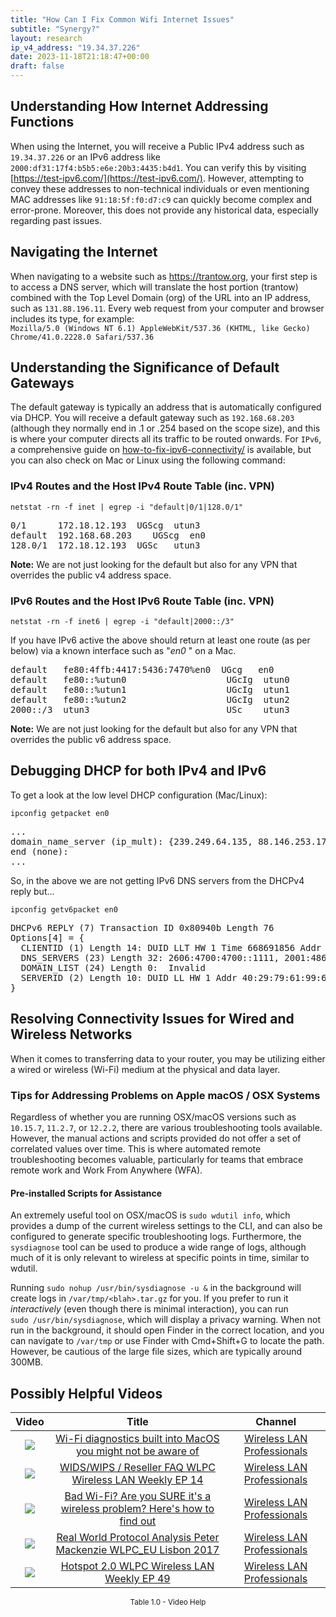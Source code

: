 ```yaml
---
title: "How Can I Fix Common Wifi Internet Issues"
subtitle: "Synergy?"
layout: research
ip_v4_address: "19.34.37.226"
date: 2023-11-18T21:18:47+00:00
draft: false
---
```


## Understanding How Internet Addressing Functions

When using the Internet, you will receive a Public IPv4 address such as ```19.34.37.226``` or an IPv6 address like ```2000:df31:17f4:b5b5:e6e:20b3:4435:b4d1```. You can verify this by visiting [https://test-ipv6.com/](https://test-ipv6.com/). However, attempting to convey these addresses to non-technical individuals or even mentioning MAC addresses like ```91:18:5f:f0:d7:c9``` can quickly become complex and error-prone. Moreover, this does not provide any historical data, especially regarding past issues.
## Navigating the Internet

When navigating to a website such as https://trantow.org, your first step is to access a DNS server, which will translate the host portion (trantow) combined with the Top Level Domain (org) of the URL into an IP address, such as ```131.88.196.11```. Every web request from your computer and browser includes its type, for example: <br>```Mozilla/5.0 (Windows NT 6.1) AppleWebKit/537.36 (KHTML, like Gecko) Chrome/41.0.2228.0 Safari/537.36```
## Understanding the Significance of Default Gateways

The default gateway is typically an address that is automatically configured via DHCP. You will receive a default gateway such as ```192.168.68.203``` (although they normally end in .1 or .254 based on the scope size), and this is where your computer directs all its traffic to be routed onwards. For ```IPv6```, a comprehensive guide on [how-to-fix-ipv6-connectivity/](/blog/how-to-fix-ipv6-connectivity/) is available, but you can also check on Mac or Linux using the following command:
<br>
### IPv4 Routes and the Host IPv4 Route Table (inc. VPN)
```netstat -rn -f inet | egrep -i "default|0/1|128.0/1"```

<pre>
0/1      172.18.12.193  UGScg  utun3
default  192.168.68.203    UGScg  en0
128.0/1  172.18.12.193  UGSc   utun3</pre>

**Note:** We are not just looking for the default but also for any VPN that overrides the public v4 address space.

### IPv6 Routes and the Host IPv6 Route Table (inc. VPN)
```netstat -rn -f inet6 | egrep -i "default|2000::/3"```

If you have IPv6 active the above should return at least one route (as per below) via a known interface such as "_en0_ " on a Mac. 

<pre>
default   fe80:4ffb:4417:5436:7470%en0  UGcg   en0
default   fe80::%utun0                   UGcIg  utun0
default   fe80::%utun1                   UGcIg  utun1
default   fe80::%utun2                   UGcIg  utun2
2000::/3  utun3                          USc    utun3</pre>

**Note:** We are not just looking for the default but also for any VPN that overrides the public v6 address space.
<br>

## Debugging DHCP for both IPv4 and IPv6

To get a look at the low level DHCP configuration (Mac/Linux): 

```ipconfig getpacket en0```

<pre>
...
domain_name_server (ip_mult): {239.249.64.135, 88.146.253.171}
end (none):
...</pre>

So, in the above we are not getting IPv6 DNS servers from the DHCPv4 reply but...

```ipconfig getv6packet en0```

<pre>
DHCPv6 REPLY (7) Transaction ID 0x80940b Length 76
Options[4] = {
  CLIENTID (1) Length 14: DUID LLT HW 1 Time 668691856 Addr 91:18:5f:f0:d7:c9
  DNS_SERVERS (23) Length 32: 2606:4700:4700::1111, 2001:4860:4860::8844
  DOMAIN_LIST (24) Length 0:  Invalid
  SERVERID (2) Length 10: DUID LL HW 1 Addr 40:29:79:61:99:65
}</pre>




## Resolving Connectivity Issues for Wired and Wireless Networks

When it comes to transferring data to your router, you may be utilizing either a wired or wireless (Wi-Fi) medium at the physical and data layer.
### Tips for Addressing Problems on Apple macOS / OSX Systems
Regardless of whether you are running OSX/macOS versions such as ```10.15.7```, ```11.2.7```, or ```12.2.2```, there are various troubleshooting tools available. However, the manual actions and scripts provided do not offer a set of correlated values over time. This is where automated remote troubleshooting becomes valuable, particularly for teams that embrace remote work and Work From Anywhere (WFA).
#### Pre-installed Scripts for Assistance
An extremely useful tool on OSX/macOS is ```sudo wdutil info```, which provides a dump of the current wireless settings to the CLI, and can also be configured to generate specific troubleshooting logs. Furthermore, the ```sysdiagnose``` tool can be used to produce a wide range of logs, although much of it is only relevant to wireless at specific points in time, similar to wdutil.

Running ```sudo nohup /usr/bin/sysdiagnose -u &``` in the background will create logs in ```/var/tmp/<blah>.tar.gz``` for you. If you prefer to run it *interactively* (even though there is minimal interaction), you can run<br>```sudo /usr/bin/sysdiagnose```, which will display a privacy warning. When not run in the background, it should open Finder in the correct location, and you can navigate to ```/var/tmp``` or use Finder with Cmd+Shift+G to locate the path. However, be cautious of the large file sizes, which are typically around 300MB.
## Possibly Helpful Videos

<link href="/plugins/lity/css/lity.min.css" rel="stylesheet">
<script src="/plugins/lity/js/lity.min.js"></script>
<div class="table1-start"></div>

|Video | Title | Channel |
| :---: | :---: | :---: |
|<a href="https://www.youtube.com/watch?v=kBEcRYe9gRw" data-lity><img src="https://i.ytimg.com/vi/kBEcRYe9gRw/default.jpg" class="img-fluid"></a>|<a href="https://www.youtube.com/watch?v=kBEcRYe9gRw" data-lity>Wi-Fi diagnostics built into MacOS you might not be aware of</a>|<a target="_blank" href="https://www.youtube.com/channel/UCIzBSS46vcqhwmBZ7ZpY-yg" >Wireless LAN Professionals</a>|
|<a href="https://www.youtube.com/watch?v=Xf7gieMiqGU" data-lity><img src="https://i.ytimg.com/vi/Xf7gieMiqGU/default.jpg" class="img-fluid"></a>|<a href="https://www.youtube.com/watch?v=Xf7gieMiqGU" data-lity>WIDS/WIPS / Reseller FAQ   WLPC Wireless LAN Weekly EP 14</a>|<a target="_blank" href="https://www.youtube.com/channel/UCIzBSS46vcqhwmBZ7ZpY-yg" >Wireless LAN Professionals</a>|
|<a href="https://www.youtube.com/watch?v=1G4qihqHZJ0" data-lity><img src="https://i.ytimg.com/vi/1G4qihqHZJ0/default.jpg" class="img-fluid"></a>|<a href="https://www.youtube.com/watch?v=1G4qihqHZJ0" data-lity>Bad Wi-Fi? Are you SURE it&#39;s a wireless problem? Here&#39;s how to find out</a>|<a target="_blank" href="https://www.youtube.com/channel/UCIzBSS46vcqhwmBZ7ZpY-yg" >Wireless LAN Professionals</a>|
|<a href="https://www.youtube.com/watch?v=npVezI4l7tA" data-lity><img src="https://i.ytimg.com/vi/npVezI4l7tA/default.jpg" class="img-fluid"></a>|<a href="https://www.youtube.com/watch?v=npVezI4l7tA" data-lity>Real World Protocol Analysis   Peter Mackenzie   WLPC_EU Lisbon 2017</a>|<a target="_blank" href="https://www.youtube.com/channel/UCIzBSS46vcqhwmBZ7ZpY-yg" >Wireless LAN Professionals</a>|
|<a href="https://www.youtube.com/watch?v=rjE-BEVlS-0" data-lity><img src="https://i.ytimg.com/vi/rjE-BEVlS-0/default.jpg" class="img-fluid"></a>|<a href="https://www.youtube.com/watch?v=rjE-BEVlS-0" data-lity>Hotspot 2.0   WLPC Wireless LAN Weekly EP 49</a>|<a target="_blank" href="https://www.youtube.com/channel/UCIzBSS46vcqhwmBZ7ZpY-yg" >Wireless LAN Professionals</a>|

<center><small>Table 1.0 - Video Help</small></center>
 <br>
<div class="table1-end"></div>
<script type="text/javascript">
(function() {
    $('div.table1-start').nextUntil('div.table1-end', 'table').addClass('table thead-dark table-striped table-responsive rounded').attr('id', 't1');
    $('#t1').find('thead').addClass('thead-dark');
})();
</script>
